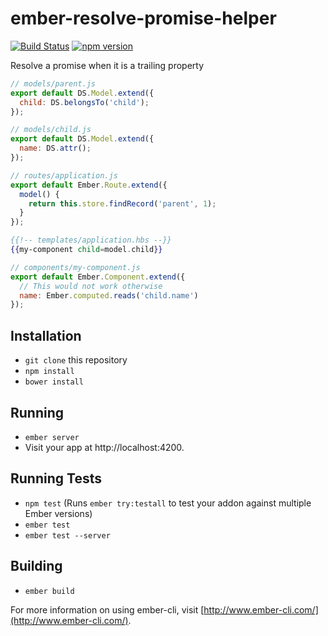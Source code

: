 # ember-resolve-promise-helper

[![Build Status](https://travis-ci.org/kellyselden/ember-resolve-promise-helper.svg)](https://travis-ci.org/kellyselden/ember-resolve-promise-helper)
[![npm version](https://badge.fury.io/js/ember-resolve-promise-helper.svg)](https://badge.fury.io/js/ember-resolve-promise-helper)

Resolve a promise when it is a trailing property

```js
// models/parent.js
export default DS.Model.extend({
  child: DS.belongsTo('child');
});
```

```js
// models/child.js
export default DS.Model.extend({
  name: DS.attr();
});
```

```js
// routes/application.js
export default Ember.Route.extend({
  model() {
    return this.store.findRecord('parent', 1);
  }
});
```

```hbs
{{!-- templates/application.hbs --}}
{{my-component child=model.child}}
```

```js
// components/my-component.js
export default Ember.Component.extend({
  // This would not work otherwise
  name: Ember.computed.reads('child.name')
});
```

## Installation

* `git clone` this repository
* `npm install`
* `bower install`

## Running

* `ember server`
* Visit your app at http://localhost:4200.

## Running Tests

* `npm test` (Runs `ember try:testall` to test your addon against multiple Ember versions)
* `ember test`
* `ember test --server`

## Building

* `ember build`

For more information on using ember-cli, visit [http://www.ember-cli.com/](http://www.ember-cli.com/).
